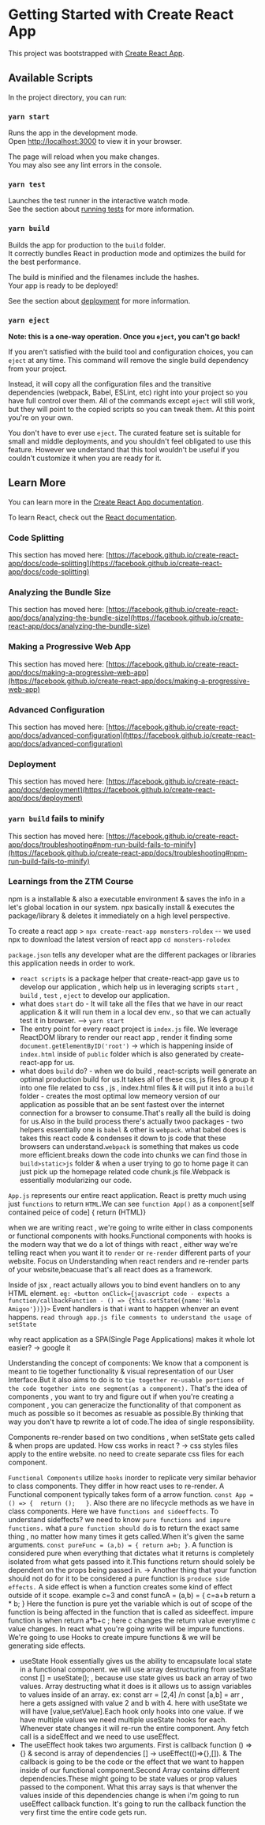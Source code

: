 # Getting Started with Create React App

This project was bootstrapped with [Create React App](https://github.com/facebook/create-react-app).

## Available Scripts

In the project directory, you can run:

### `yarn start`

Runs the app in the development mode.\
Open [http://localhost:3000](http://localhost:3000) to view it in your browser.

The page will reload when you make changes.\
You may also see any lint errors in the console.

### `yarn test`

Launches the test runner in the interactive watch mode.\
See the section about [running tests](https://facebook.github.io/create-react-app/docs/running-tests) for more information.

### `yarn build`

Builds the app for production to the `build` folder.\
It correctly bundles React in production mode and optimizes the build for the best performance.

The build is minified and the filenames include the hashes.\
Your app is ready to be deployed!

See the section about [deployment](https://facebook.github.io/create-react-app/docs/deployment) for more information.

### `yarn eject`

**Note: this is a one-way operation. Once you `eject`, you can't go back!**

If you aren't satisfied with the build tool and configuration choices, you can `eject` at any time. This command will remove the single build dependency from your project.

Instead, it will copy all the configuration files and the transitive dependencies (webpack, Babel, ESLint, etc) right into your project so you have full control over them. All of the commands except `eject` will still work, but they will point to the copied scripts so you can tweak them. At this point you're on your own.

You don't have to ever use `eject`. The curated feature set is suitable for small and middle deployments, and you shouldn't feel obligated to use this feature. However we understand that this tool wouldn't be useful if you couldn't customize it when you are ready for it.

## Learn More

You can learn more in the [Create React App documentation](https://facebook.github.io/create-react-app/docs/getting-started).

To learn React, check out the [React documentation](https://reactjs.org/).

### Code Splitting

This section has moved here: [https://facebook.github.io/create-react-app/docs/code-splitting](https://facebook.github.io/create-react-app/docs/code-splitting)

### Analyzing the Bundle Size

This section has moved here: [https://facebook.github.io/create-react-app/docs/analyzing-the-bundle-size](https://facebook.github.io/create-react-app/docs/analyzing-the-bundle-size)

### Making a Progressive Web App

This section has moved here: [https://facebook.github.io/create-react-app/docs/making-a-progressive-web-app](https://facebook.github.io/create-react-app/docs/making-a-progressive-web-app)

### Advanced Configuration

This section has moved here: [https://facebook.github.io/create-react-app/docs/advanced-configuration](https://facebook.github.io/create-react-app/docs/advanced-configuration)

### Deployment

This section has moved here: [https://facebook.github.io/create-react-app/docs/deployment](https://facebook.github.io/create-react-app/docs/deployment)

### `yarn build` fails to minify

This section has moved here: [https://facebook.github.io/create-react-app/docs/troubleshooting#npm-run-build-fails-to-minify](https://facebook.github.io/create-react-app/docs/troubleshooting#npm-run-build-fails-to-minify)

### Learnings from the ZTM Course 

npm is a installable & also a executable environment & saves the info in a let's global location in our system.
npx basically install & executes the package/library & deletes it immediately on a high level perspective.


To create a react app >
`npx create-react-app monsters-roldex` -- we used npx to download the latest version of react app 
`cd monsters-rolodex`

`package.json` tells any developer what are the different packages or libraries this application needs in order to work.
* `react scripts` is a package helper that create-react-app gave us to develop our application , which help us in leveraging scripts `start` , `build` , `test` , `eject` to develop our application. 
* what does `start` do - It will take all the files that we have in our react application & it will run them in a local dev env., so that we can actually test it in browser. --> `yarn start`
* The entry point for every react project is `index.js` file. We leverage ReactDOM library to render our react app , render it finding some `document.getElementByID('root')` -> which is happening inside of `index.html` inside of `public` folder which is also generated by create-react-app for us.
* what does `build` do? - when we do build , react-scripts weill generate an optimal production build for us.It takes all of these css, js files & group it into one file related to css , js , index.html files & it will put it into a `build` folder - creates the most optimal low memeory version of our application as possible that an be sent fastest over the internet connection for a browser to consume.That's really all the build is doing for us.Also in the build process there's actually twoo packages - two helpers essentially one is `babel` & other is `webpack`. what babel does is takes this react code & condenses it down to js code that these browsers can understand.`webpack` is something that makes us code more efficient.breaks down the code into chunks we can find those in `build>static>js` folder & when a user trying to go to home page it can just pick up the homepage related code chunk.js file.Webpack is essentially modularizing our code.

`App.js` represents our entire react application.
React is pretty much using just `functions` to return `HTML`.We can see `function App()` as a `component`[self contained peice of code] { return (HTML)} 

when we are writing react , we're going to write either in class components or functional components with hooks.Functional components with hooks is the modern way that we do a lot of things with react , either way we're telling react when you want it to `render` or `re-render` different parts of your website. Focus on Understanding when react renders and re-render parts of your website,beacuase that's all react does as a framework.

Inside of jsx , react actually allows you to bind event handlers on to any HTML element. `eg: <button onClick={javascript code - expects a function/callbackFunction - () => {this.setState({name:'Hola Amigoo'})}}>` Event handlers is that i want to happen whenver an event happens. 
`read through app.js file comments to understand the usage of setState`

why react application as a SPA(Single Page Applications) makes it whole lot easier? -> google it

Understanding the concept of components: We know that a component is meant to tie together functionality & visual representation of our User Interface.But it also aims to do is to `tie together re-usable portions of the code together into one segment(as a component).` That's the idea of components , you want to try and figure out if when you're creating a component , you can generacize the functionality of that component as much as possible so it becomes as resuable as possible.By thinking that way you don't have tp rewrite a lot of code.The idea of single responsibility.

Components re-render based on two conditions , when setState gets called & when props are updated.
How css works in react ? ->  css styles files apply to the entire website. no need to create separate css files for each component.


`Functional Components` utilize `hooks` inorder to replicate very similar behavior to class components.
They differ in how react uses to re-render.
A Functional component typically takes form of a arrow function. `const App = () => {  return ();   }`. Also there are no lifecycle methods as we have in class components. Here we have `functions and sideeffects`. To understand sideffects? we need to know `pure functions and impure functions.`
what a `pure function should do` is to return the exact same thing , no matter how many times it gets called.When it's given the same arguments. `const pureFunc = (a,b) = { return a+b; }`. A function is considered pure when everything that dictates what it returns is completely isolated from what gets passed into it.This functions return should solely be dependent on the props being passed in.
-> Another thing that your function should not do for it to be considered a pure function is `produce side effects.`
A side effect is when a function creates some kind of effect outside of it scope. example c=3 and const funcA = (a,b) = {
    c=a+b
    return a * b;
} Here the function is pure yet the  variable which is out of scope of the function is being affected in the function that is called as sideeffect. impure function is when return a*b+c ; here c changes the return value everytime c value changes.
In react what you're going write will be impure functions.
We're going to use Hooks to create impure functions & we will be generating side effects.
* useState Hook essentially gives us the ability to encapsulate local state in a functional component. we will use array destructuring from useState const [] = useState(); , because use state gives us back an array of two values. Array destructing what it does is it allows us to assign variables to values inside of an array. ex: const arr = [2,4] /n const [a,b] = arr , here a gets assigned with value 2 and b with 4. here with useState we will have [value,setValue].Each hook only hooks into one value. if we have multiple values we need multiple useState hooks for each.
Whenever state changes it will re-run the entire component.
Any fetch call is a sideEffect and we need to use useEffect.
* The useEffect hook takes two arguments. First is callback function () => {} & second is array of dependencies [] -> useEffect(()=>{},[]).
& The callback is going to be the code or the effect that we want to happen inside of our functional component.Second Array contains different dependencies.These might going to be state values or prop values passed to the component. What this array says is that whenver the values inside of this dependencies change is when i'm going to run useEffect callback function. It's going to run the callback function the very first time the entire code gets run.